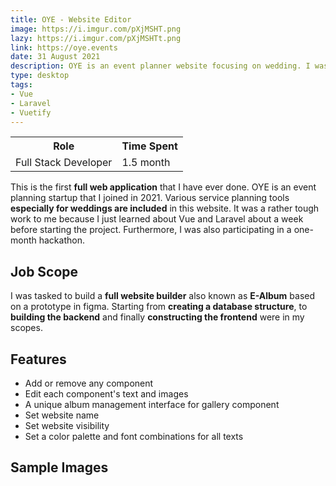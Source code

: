 ```yaml
---
title: OYE - Website Editor
image: https://i.imgur.com/pXjMSHT.png
lazy: https://i.imgur.com/pXjMSHTt.png
link: https://oye.events
date: 31 August 2021
description: OYE is an event planner website focusing on wedding. I was responsible in building a website editor for the E-Album section of the web app. 
type: desktop
tags:
- Vue
- Laravel
- Vuetify
---
```


<div class="role">
<table class="role-table">
  <tr>
    <th>Role</th>
    <th>Time Spent</th>
  </tr>
  <tr>
    <td>Full Stack Developer</td>
    <td>1.5 month</td>
  </tr>
</table>
</div>

This is the first **full web application** that I have ever done. <h-link href="https://oye.events">OYE</h-link> is an 
event planning startup that I joined in 2021. Various service planning tools **especially for weddings are included**
in this website. It was a rather
tough work to me because I just learned about Vue and Laravel about a week before starting the project. Furthermore,
I was also participating in a <h-link href="hackathon.data.gov.my/">one-month hackathon</h-link>.

## Job Scope

I was tasked to build a **full website builder** also known as **E-Album** based on a prototype in figma. Starting from
**creating a database structure**, to **building the backend** and finally **constructing the frontend** were in my scopes.

## Features

* Add or remove any component
* Edit each component's text and images
* A unique album management interface for gallery component
* Set website name
* Set website visibility
* Set a color palette and font combinations for all texts

<div class="wide">
<v-divider class="my-5"></v-divider>
<h2 class="text-center">Sample Images</h2>

<br>

  <v-row>
    <v-col cols="12" md="6">
      <project-frame img="https://i.imgur.com/9XJp9qwh.png" lazy="https://i.imgur.com/9XJp9qwt.png" type="desktop"></project-frame>
    </v-col>
  <v-col cols="12" md="6">
    <project-frame img="https://i.imgur.com/hC6twZrh.png" lazy="https://i.imgur.com/hC6twZrt.png" type="desktop"></project-frame>
    </v-col>
  </v-row>
  <br>
  <br>

  <v-row>
    <v-col cols="12" md="6">
      <project-frame img="https://i.imgur.com/ivm8EsGh.png" lazy="https://i.imgur.com/ivm8EsGt.png" type="desktop"></project-frame>
    </v-col>
  <v-col cols="12" md="6">
    <project-frame img="https://i.imgur.com/orMC9bgh.png" lazy="https://i.imgur.com/orMC9bgt.png" type="desktop"></project-frame>
    </v-col>
  </v-row>

  <br>
  <br>

  <v-row>
    <v-col cols="12" md="6">
      <project-frame img="https://i.imgur.com/5kxHqkWh.png" lazy="https://i.imgur.com/5kxHqkWt.png" type="desktop"></project-frame>
    </v-col>
  <v-col cols="12" md="6">
    <project-frame img="https://i.imgur.com/IMfhYlUh.png" lazy="https://i.imgur.com/IMfhYlUt.png" type="desktop"></project-frame>
    </v-col>
  </v-row>
</div>
